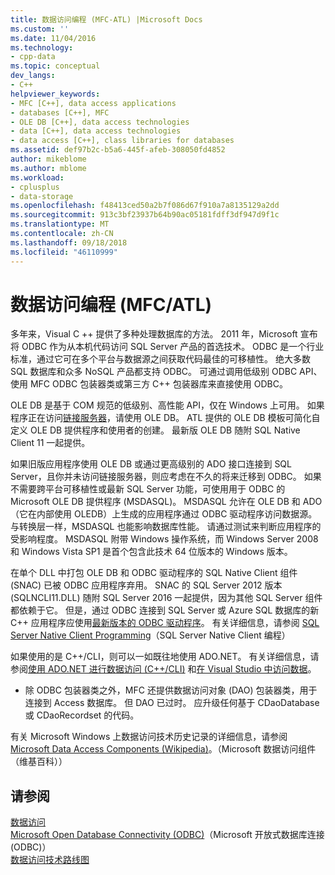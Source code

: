 ```yaml
---
title: 数据访问编程 (MFC-ATL) |Microsoft Docs
ms.custom: ''
ms.date: 11/04/2016
ms.technology:
- cpp-data
ms.topic: conceptual
dev_langs:
- C++
helpviewer_keywords:
- MFC [C++], data access applications
- databases [C++], MFC
- OLE DB [C++], data access technologies
- data [C++], data access technologies
- data access [C++], class libraries for databases
ms.assetid: def97b2c-b5a6-445f-afeb-308050fd4852
author: mikeblome
ms.author: mblome
ms.workload:
- cplusplus
- data-storage
ms.openlocfilehash: f48413ced50a2b7f086d67f910a7a8135129a2dd
ms.sourcegitcommit: 913c3bf23937b64b90ac05181fdff3df947d9f1c
ms.translationtype: MT
ms.contentlocale: zh-CN
ms.lasthandoff: 09/18/2018
ms.locfileid: "46110999"
---
```

# <a name="data-access-programming-mfcatl"></a>数据访问编程 (MFC/ATL)

多年来，Visual C ++ 提供了多种处理数据库的方法。 2011 年，Microsoft 宣布将 ODBC 作为从本机代码访问 SQL Server 产品的首选技术。 ODBC 是一个行业标准，通过它可在多个平台与数据源之间获取代码最佳的可移植性。 绝大多数 SQL 数据库和众多 NoSQL 产品都支持 ODBC。 可通过调用低级别 ODBC API、使用 MFC ODBC 包装器类或第三方 C++ 包装器库来直接使用 ODBC。 

OLE DB 是基于 COM 规范的低级别、高性能 API，仅在 Windows 上可用。 如果程序正在访问[链接服务器](/sql/relational-databases/linked-servers/linked-servers-database-engine)，请使用 OLE DB。 ATL 提供的 OLE DB 模板可简化自定义 OLE DB 提供程序和使用者的创建。 最新版 OLE DB 随附 SQL Native Client 11 一起提供。  

如果旧版应用程序使用 OLE DB 或通过更高级别的 ADO 接口连接到 SQL Server，且你并未访问链接服务器，则应考虑在不久的将来迁移到 ODBC。 如果不需要跨平台可移植性或最新 SQL Server 功能，可使用用于 ODBC 的 Microsoft OLE DB 提供程序 (MSDASQL)。  MSDASQL 允许在 OLE DB 和 ADO（它在内部使用 OLEDB）上生成的应用程序通过 ODBC 驱动程序访问数据源。 与转换层一样，MSDASQL 也能影响数据库性能。 请通过测试来判断应用程序的受影响程度。 MSDASQL 附带 Windows 操作系统，而 Windows Server 2008 和 Windows Vista SP1 是首个包含此技术 64 位版本的 Windows 版本。

在单个 DLL 中打包 OLE DB 和 ODBC 驱动程序的 SQL Native Client 组件 (SNAC) 已被 ODBC 应用程序弃用。 SNAC 的 SQL Server 2012 版本 (SQLNCLI11.DLL) 随附 SQL Server 2016 一起提供，因为其他 SQL Server 组件都依赖于它。 但是，通过 ODBC 连接到 SQL Server 或 Azure SQL 数据库的新 C++ 应用程序应使用[最新版本的 ODBC 驱动程序](https://docs.microsoft.com/sql/connect/odbc/download-odbc-driver-for-sql-server)。 有关详细信息，请参阅 [SQL Server Native Client Programming](/sql/relational-databases/native-client/sql-server-native-client-programming)（SQL Server Native Client 编程）

如果使用的是 C++/CLI，则可以一如既往地使用 ADO.NET。 有关详细信息，请参阅[使用 ADO.NET 进行数据访问 (C++/CLI)](../dotnet/data-access-using-adonet-cpp-cli.md) 和[在 Visual Studio 中访问数据](/visualstudio/data-tools/accessing-data-in-visual-studio)。  
  
- 除 ODBC 包装器类之外，MFC 还提供数据访问对象 (DAO) 包装器类，用于连接到 Access 数据库。  但 DAO 已过时。 应升级任何基于 CDaoDatabase 或 CDaoRecordset 的代码。 

有关 Microsoft Windows 上数据访问技术历史记录的详细信息，请参阅 [Microsoft Data Access Components (Wikipedia)](https://en.wikipedia.org/wiki/Microsoft_Data_Access_Components)。（Microsoft 数据访问组件（维基百科））  

## <a name="see-also"></a>请参阅  

[数据访问](data-access-in-cpp.md)<br/>
[Microsoft Open Database Connectivity (ODBC)](https://docs.microsoft.com/sql/odbc/microsoft-open-database-connectivity-odbc)（Microsoft 开放式数据库连接 (ODBC)）<br/>
[数据访问技术路线图](https://msdn.microsoft.com/library/ms810810.aspx)